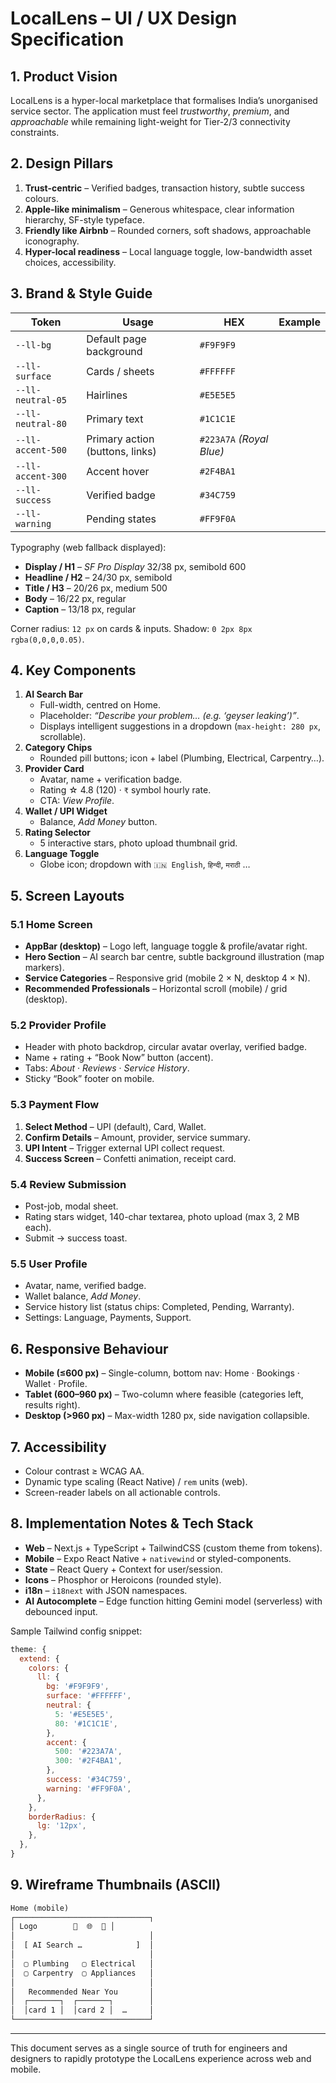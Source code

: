 # LocalLens – UI / UX Design Specification

## 1. Product Vision
LocalLens is a hyper-local marketplace that formalises India’s unorganised service sector. The application must feel *trustworthy*, *premium*, and *approachable* while remaining light-weight for Tier-2/3 connectivity constraints.

## 2. Design Pillars
1. **Trust-centric** – Verified badges, transaction history, subtle success colours.
2. **Apple-like minimalism** – Generous whitespace, clear information hierarchy, SF-style typeface.
3. **Friendly like Airbnb** – Rounded corners, soft shadows, approachable iconography.
4. **Hyper-local readiness** – Local language toggle, low-bandwidth asset choices, accessibility.

## 3. Brand & Style Guide
| Token | Usage | HEX | Example |
|-------|-------|-----|---------|
| `--ll-bg` | Default page background | `#F9F9F9` |
| `--ll-surface` | Cards / sheets | `#FFFFFF` |
| `--ll-neutral-05` | Hairlines | `#E5E5E5` |
| `--ll-neutral-80` | Primary text | `#1C1C1E` |
| `--ll-accent-500` | Primary action (buttons, links) | `#223A7A` *(Royal Blue)* |
| `--ll-accent-300` | Accent hover | `#2F4BA1` |
| `--ll-success` | Verified badge | `#34C759` |
| `--ll-warning` | Pending states | `#FF9F0A` |

Typography (web fallback displayed):
* **Display / H1** – *SF Pro Display* 32/38 px, semibold 600
* **Headline / H2** – 24/30 px, semibold
* **Title / H3** – 20/26 px, medium 500
* **Body** – 16/22 px, regular
* **Caption** – 13/18 px, regular

Corner radius: `12 px` on cards & inputs.
Shadow: `0 2px 8px rgba(0,0,0,0.05)`.

## 4. Key Components
1. **AI Search Bar**
   * Full-width, centred on Home.
   * Placeholder: *“Describe your problem… (e.g. ‘geyser leaking’)”*.
   * Displays intelligent suggestions in a dropdown (`max-height: 280 px`, scrollable).
2. **Category Chips**
   * Rounded pill buttons; icon + label (Plumbing, Electrical, Carpentry…).
3. **Provider Card**
   * Avatar, name + verification badge.
   * Rating ☆ 4.8 (120) · `₹` symbol hourly rate.
   * CTA: *View Profile*.
4. **Wallet / UPI Widget**
   * Balance, *Add Money* button.
5. **Rating Selector**
   * 5 interactive stars, photo upload thumbnail grid.
6. **Language Toggle**
   * Globe icon; dropdown with `🇮🇳 English`, `हिन्दी`, `मराठी` …

## 5. Screen Layouts
### 5.1 Home Screen
* **AppBar (desktop)** – Logo left, language toggle & profile/avatar right.
* **Hero Section** – AI search bar centre, subtle background illustration (map markers).
* **Service Categories** – Responsive grid (mobile 2 × N, desktop 4 × N).
* **Recommended Professionals** – Horizontal scroll (mobile) / grid (desktop).

### 5.2 Provider Profile
* Header with photo backdrop, circular avatar overlay, verified badge.
* Name + rating + “Book Now” button (accent).
* Tabs: *About* · *Reviews* · *Service History*.
* Sticky “Book” footer on mobile.

### 5.3 Payment Flow
1. **Select Method** – UPI (default), Card, Wallet.
2. **Confirm Details** – Amount, provider, service summary.
3. **UPI Intent** – Trigger external UPI collect request.
4. **Success Screen** – Confetti animation, receipt card.

### 5.4 Review Submission
* Post-job, modal sheet.
* Rating stars widget, 140-char textarea, photo upload (max 3, 2 MB each).
* Submit → success toast.

### 5.5 User Profile
* Avatar, name, verified badge.
* Wallet balance, *Add Money*.
* Service history list (status chips: Completed, Pending, Warranty).
* Settings: Language, Payments, Support.

## 6. Responsive Behaviour
* **Mobile (≤600 px)** – Single-column, bottom nav: Home · Bookings · Wallet · Profile.
* **Tablet (600–960 px)** – Two-column where feasible (categories left, results right).
* **Desktop (>960 px)** – Max-width 1280 px, side navigation collapsible.

## 7. Accessibility
* Colour contrast ≥ WCAG AA.
* Dynamic type scaling (React Native) / `rem` units (web).
* Screen-reader labels on all actionable controls.

## 8. Implementation Notes & Tech Stack
* **Web** – Next.js + TypeScript + TailwindCSS (custom theme from tokens).
* **Mobile** – Expo React Native + `nativewind` or styled-components.
* **State** – React Query + Context for user/session.
* **Icons** – Phosphor or Heroicons (rounded style).
* **i18n** – `i18next` with JSON namespaces.
* **AI Autocomplete** – Edge function hitting Gemini model (serverless) with debounced input.

Sample Tailwind config snippet:
```js
theme: {
  extend: {
    colors: {
      ll: {
        bg: '#F9F9F9',
        surface: '#FFFFFF',
        neutral: {
          5: '#E5E5E5',
          80: '#1C1C1E',
        },
        accent: {
          500: '#223A7A',
          300: '#2F4BA1',
        },
        success: '#34C759',
        warning: '#FF9F0A',
      },
    },
    borderRadius: {
      lg: '12px',
    },
  },
}
```

## 9. Wireframe Thumbnails (ASCII)
```txt
Home (mobile)
┌──────────────────────────────┐
│ Logo        🔔  🌐  🙂 │
│                              │
│  [ AI Search …            ]  │
│                              │
│  ▢ Plumbing   ▢ Electrical   │
│  ▢ Carpentry  ▢ Appliances   │
│                              │
│   Recommended Near You       │
│  ┌───────┐  ┌───────┐        │
│  │card 1 │  │card 2 │  …     │
└──────────────────────────────┘
```

---

This document serves as a single source of truth for engineers and designers to rapidly prototype the LocalLens experience across web and mobile.